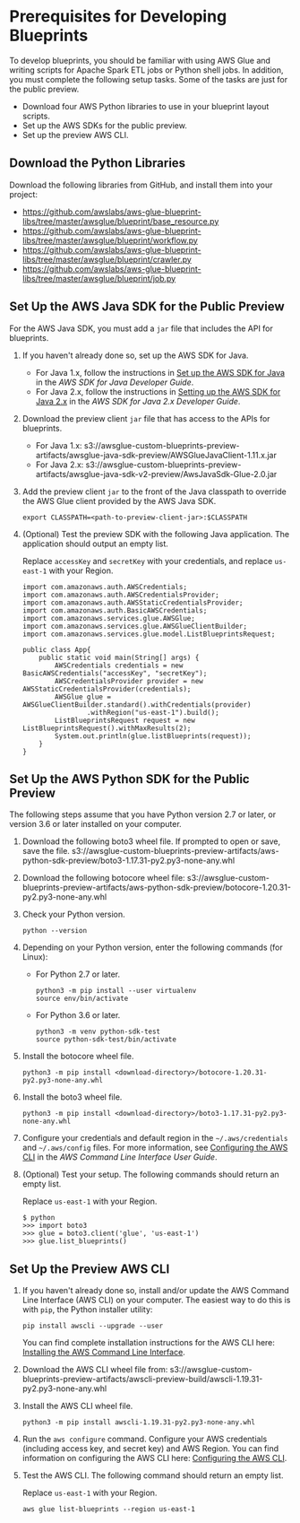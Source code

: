 # Prerequisites for Developing Blueprints<a name="developing-blueprints-prereq"></a>

To develop blueprints, you should be familiar with using AWS Glue and writing scripts for Apache Spark ETL jobs or Python shell jobs\. In addition, you must complete the following setup tasks\. Some of the tasks are just for the public preview\.
+ Download four AWS Python libraries to use in your blueprint layout scripts\.
+ Set up the AWS SDKs for the public preview\.
+ Set up the preview AWS CLI\.

## Download the Python Libraries<a name="prereqs-get-libes"></a>

Download the following libraries from GitHub, and install them into your project:
+ [https://github\.com/awslabs/aws\-glue\-blueprint\-libs/tree/master/awsglue/blueprint/base\_resource\.py](https://github.com/awslabs/aws-glue-blueprint-libs/tree/master/awsglue/blueprint/base_resource.py)
+ [https://github\.com/awslabs/aws\-glue\-blueprint\-libs/tree/master/awsglue/blueprint/workflow\.py](https://github.com/awslabs/aws-glue-blueprint-libs/tree/master/awsglue/blueprint/workflow.py)
+ [https://github\.com/awslabs/aws\-glue\-blueprint\-libs/tree/master/awsglue/blueprint/crawler\.py](https://github.com/awslabs/aws-glue-blueprint-libs/tree/master/awsglue/blueprint/crawler.py)
+ [https://github\.com/awslabs/aws\-glue\-blueprint\-libs/tree/master/awsglue/blueprint/job\.py](https://github.com/awslabs/aws-glue-blueprint-libs/tree/master/awsglue/blueprint/job.py)

## Set Up the AWS Java SDK for the Public Preview<a name="prereqs-java-preview-sdk"></a>

For the AWS Java SDK, you must add a `jar` file that includes the API for blueprints\.

1. If you haven't already done so, set up the AWS SDK for Java\.
   + For Java 1\.x, follow the instructions in [Set up the AWS SDK for Java](https://docs.aws.amazon.com/sdk-for-java/v1/developer-guide/setup-install.html) in the *AWS SDK for Java Developer Guide*\.
   + For Java 2\.x, follow the instructions in [Setting up the AWS SDK for Java 2\.x](https://docs.aws.amazon.com/sdk-for-java/latest/developer-guide/setup.html) in the *AWS SDK for Java 2\.x Developer Guide*\.

1. Download the preview client `jar` file that has access to the APIs for blueprints\.
   + For Java 1\.x: s3://awsglue\-custom\-blueprints\-preview\-artifacts/awsglue\-java\-sdk\-preview/AWSGlueJavaClient\-1\.11\.x\.jar
   + For Java 2\.x: s3://awsglue\-custom\-blueprints\-preview\-artifacts/awsglue\-java\-sdk\-v2\-preview/AwsJavaSdk\-Glue\-2\.0\.jar

1. Add the preview client `jar` to the front of the Java classpath to override the AWS Glue client provided by the AWS Java SDK\.

   ```
   export CLASSPATH=<path-to-preview-client-jar>:$CLASSPATH
   ```

1. \(Optional\) Test the preview SDK with the following Java application\. The application should output an empty list\.

   Replace `accessKey` and `secretKey` with your credentials, and replace `us-east-1` with your Region\.

   ```
   import com.amazonaws.auth.AWSCredentials;
   import com.amazonaws.auth.AWSCredentialsProvider;
   import com.amazonaws.auth.AWSStaticCredentialsProvider;
   import com.amazonaws.auth.BasicAWSCredentials;
   import com.amazonaws.services.glue.AWSGlue;
   import com.amazonaws.services.glue.AWSGlueClientBuilder;
   import com.amazonaws.services.glue.model.ListBlueprintsRequest;
   
   public class App{
       public static void main(String[] args) {
           AWSCredentials credentials = new BasicAWSCredentials("accessKey", "secretKey");
           AWSCredentialsProvider provider = new AWSStaticCredentialsProvider(credentials);
           AWSGlue glue = AWSGlueClientBuilder.standard().withCredentials(provider)
                   .withRegion("us-east-1").build();
           ListBlueprintsRequest request = new ListBlueprintsRequest().withMaxResults(2);
           System.out.println(glue.listBlueprints(request));
       }
   }
   ```

## Set Up the AWS Python SDK for the Public Preview<a name="prereqs-python-preview-sdk"></a>

The following steps assume that you have Python version 2\.7 or later, or version 3\.6 or later installed on your computer\.

1. Download the following boto3 wheel file\. If prompted to open or save, save the file\. s3://awsglue\-custom\-blueprints\-preview\-artifacts/aws\-python\-sdk\-preview/boto3\-1\.17\.31\-py2\.py3\-none\-any\.whl

1. Download the following botocore wheel file: s3://awsglue\-custom\-blueprints\-preview\-artifacts/aws\-python\-sdk\-preview/botocore\-1\.20\.31\-py2\.py3\-none\-any\.whl

1. Check your Python version\.

   ```
   python --version
   ```

1. Depending on your Python version, enter the following commands \(for Linux\):
   + For Python 2\.7 or later\.

     ```
     python3 -m pip install --user virtualenv
     source env/bin/activate
     ```
   + For Python 3\.6 or later\.

     ```
     python3 -m venv python-sdk-test
     source python-sdk-test/bin/activate
     ```

1. Install the botocore wheel file\.

   ```
   python3 -m pip install <download-directory>/botocore-1.20.31-py2.py3-none-any.whl
   ```

1. Install the boto3 wheel file\.

   ```
   python3 -m pip install <download-directory>/boto3-1.17.31-py2.py3-none-any.whl
   ```

1. Configure your credentials and default region in the `~/.aws/credentials` and `~/.aws/config` files\. For more information, see [Configuring the AWS CLI](https://docs.aws.amazon.com/cli/latest/userguide/cli-chap-configure.html) in the *AWS Command Line Interface User Guide*\.

1. \(Optional\) Test your setup\. The following commands should return an empty list\.

   Replace `us-east-1` with your Region\.

   ```
   $ python
   >>> import boto3
   >>> glue = boto3.client('glue', 'us-east-1')
   >>> glue.list_blueprints()
   ```

## Set Up the Preview AWS CLI<a name="prereqs-setup-cli"></a>

1. If you haven't already done so, install and/or update the AWS Command Line Interface \(AWS CLI\) on your computer\. The easiest way to do this is with `pip`, the Python installer utility:

   ```
   pip install awscli --upgrade --user
   ```

   You can find complete installation instructions for the AWS CLI here: [Installing the AWS Command Line Interface](https://docs.aws.amazon.com/cli/latest/userguide/installing.html)\.

1. Download the AWS CLI wheel file from: s3://awsglue\-custom\-blueprints\-preview\-artifacts/awscli\-preview\-build/awscli\-1\.19\.31\-py2\.py3\-none\-any\.whl

1. Install the AWS CLI wheel file\.

   ```
   python3 -m pip install awscli-1.19.31-py2.py3-none-any.whl
   ```

1. Run the `aws configure` command\. Configure your AWS credentials \(including access key, and secret key\) and AWS Region\. You can find information on configuring the AWS CLI here: [Configuring the AWS CLI](https://docs.aws.amazon.com/cli/latest/userguide/cli-chap-configure.html)\.

1. Test the AWS CLI\. The following command should return an empty list\.

   Replace `us-east-1` with your Region\.

   ```
   aws glue list-blueprints --region us-east-1
   ```